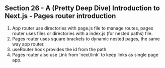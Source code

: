 ## Section 26 - A (Pretty Deep Dive) Introduction to Next.js - Pages router introduction

1. App router use directories with page.js file to manage routes, pages router uses files or directories with a index.js (for nested paths) file. 
2. Pages router uses square brackets to dynamic nested pages, the same way app router.
3. useRouter hook provides the id from the path.
4. Pages router also use Link from 'next/link' to keep links as single page app.
